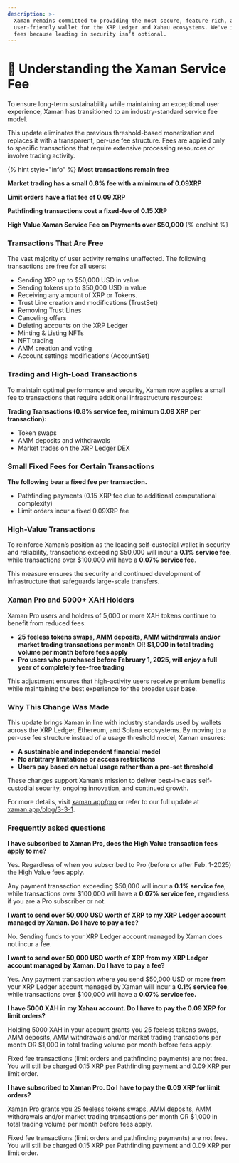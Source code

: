 ```yaml
---
description: >-
  Xaman remains committed to providing the most secure, feature-rich, and
  user-friendly wallet for the XRP Ledger and Xahau ecosystems. We've introduced
  fees because leading in security isn’t optional.
---
```


# 💙 Understanding the Xaman Service Fee

To ensure long-term sustainability while maintaining an exceptional user experience, Xaman has transitioned to an industry-standard service fee model.

This update eliminates the previous threshold-based monetization and replaces it with a transparent, per-use fee structure. Fees are applied only to specific transactions that require extensive processing resources or involve trading activity.

{% hint style="info" %}
**Most transactions remain free**

**Market trading has a small 0.8% fee with a minimum of 0.09XRP**

**Limit orders have a flat fee of 0.09 XRP**

**Pathfinding transactions cost a fixed-fee of 0.15 XRP**

**High Value Xaman Service Fee on Payments over $50,000**
{% endhint %}

### Transactions That Are Free

The vast majority of user activity remains unaffected. The following transactions are free for all users:

* Sending XRP up to $50,000 USD in value
* Sending tokens up to $50,000 USD in value
* Receiving any amount of XRP or Tokens.
* Trust Line creation and modifications (TrustSet)
* Removing Trust Lines
* Canceling offers
* Deleting accounts on the XRP Ledger
* Minting & Listing NFTs
* NFT trading
* AMM creation and voting
* Account settings modifications (AccountSet)

### Trading and High-Load Transactions

To maintain optimal performance and security, Xaman now applies a small fee to transactions that require additional infrastructure resources:

**Trading Transactions (0.8% service fee, minimum 0.09 XRP per transaction):**

* Token swaps
* AMM deposits and withdrawals
* Market trades on the XRP Ledger DEX&#x20;

### **Small Fixed Fees for Certain Transactions**

**The following bear a fixed fee per transaction.**

* Pathfinding payments (0.15 XRP fee due to additional computational complexity)
* Limit orders incur a fixed 0.09XRP fee

### High-Value Transactions

To reinforce Xaman’s position as the leading self-custodial wallet in security and reliability, transactions exceeding $50,000 will incur a **0.1% service fee**, while transactions over $100,000 will have a **0.07% service fee**.&#x20;

This measure ensures the security and continued development of infrastructure that safeguards large-scale transfers.

### Xaman Pro and 5000+ XAH Holders

Xaman Pro users and holders of 5,000 or more XAH tokens continue to benefit from reduced fees:

* **25 feeless tokens swaps, AMM deposits, AMM withdrawals and/or market trading transactions per month** OR **$1,000 in total trading volume per month before fees apply**
* **Pro users who purchased before February 1, 2025, will enjoy a full year of completely fee-free trading**

This adjustment ensures that high-activity users receive premium benefits while maintaining the best experience for the broader user base.

### Why This Change Was Made

This update brings Xaman in line with industry standards used by wallets across the XRP Ledger, Ethereum, and Solana ecosystems. By moving to a per-use fee structure instead of a usage threshold model, Xaman ensures:

* **A sustainable and independent financial model**
* **No arbitrary limitations or access restrictions**
* **Users pay based on actual usage rather than a pre-set threshold**

These changes support Xaman’s mission to deliver best-in-class self-custodial security, ongoing innovation, and continued growth.

For more details, visit [xaman.app/pro](https://xaman.app/pro) or refer to our full update at [xaman.app/blog/3-3-1](https://xaman.app/blog/3-3-1).

### Frequently asked questions

**I have subscribed to Xaman Pro, does the High Value transaction fees apply to me?**

Yes. Regardless of when you subscribed to Pro (before or after Feb. 1-2025) the High Value fees apply.

Any payment transaction exceeding $50,000 will incur a **0.1% service fee**, while transactions over $100,000 will have a **0.07% service fee,** regardless if you are a Pro subscriber or not.



**I want to send over 50,000 USD worth of XRP to my XRP Ledger account managed by Xaman. Do I have to pay a fee?**

No.  Sending funds to your XRP Ledger account managed by Xaman does not incur a fee.&#x20;



**I want to send over 50,000 USD worth of XRP from my XRP Ledger account managed by Xaman. Do I have to pay a fee?**

Yes.  Any payment transaction where you send $50,000 USD or more **from** your XRP Ledger account managed by Xaman will incur a **0.1% service fee**, while transactions over $100,000 will have a **0.07% service fee.**

**I have 5000 XAH in my Xahau account. Do I have to pay the 0.09 XRP for limit orders?**

Holding 5000 XAH in your account grants you 25 feeless tokens swaps, AMM deposits, AMM withdrawals and/or market trading transactions per month OR $1,000 in total trading volume per month before fees apply.

Fixed fee transactions (limit orders and pathfinding payments) are not free. You will still be charged 0.15 XRP per Pathfinding payment and 0.09 XRP per limit order.

**I have subscribed to Xaman Pro. Do I have to pay the 0.09 XRP for limit orders?**

Xaman Pro grants you 25 feeless tokens swaps, AMM deposits, AMM withdrawals and/or market trading transactions per month OR $1,000 in total trading volume per month before fees apply.

Fixed fee transactions (limit orders and pathfinding payments) are not free. You will still be charged 0.15 XRP per Pathfinding payment and 0.09 XRP per limit order.



